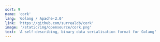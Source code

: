 ```yaml
---
sort: 9
name: 'cork'
lang: 'Golang / Apache-2.0'
link: 'https://github.com/surrealdb/cork'
image: '/static/img/opensource/cork.png'
text: 'A self-describing, binary data serialisation format for Golang'
---
```

